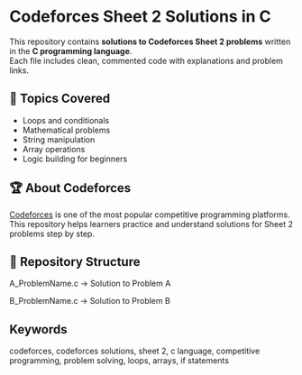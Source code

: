 # Codeforces Sheet 2 Solutions in C

This repository contains **solutions to Codeforces Sheet 2 problems** written in the **C programming language**.  
Each file includes clean, commented code with explanations and problem links.

## 🧩 Topics Covered
- Loops and conditionals
- Mathematical problems
- String manipulation
- Array operations
- Logic building for beginners

## 🏆 About Codeforces
[Codeforces](https://codeforces.com) is one of the most popular competitive programming platforms.  
This repository helps learners practice and understand solutions for Sheet 2 problems step by step.

## 📂 Repository Structure

A_ProblemName.c → Solution to Problem A

B_ProblemName.c → Solution to Problem B

## Keywords
codeforces, codeforces solutions, sheet 2, c language, competitive programming, problem solving, loops, arrays, if statements
